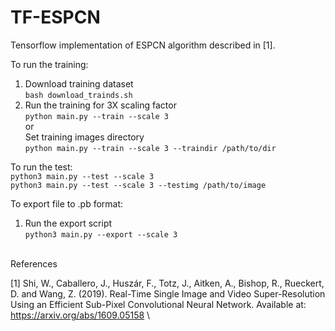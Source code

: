 # TF-ESPCN

Tensorflow implementation of ESPCN algorithm described in [1].

To run the training:
1. Download training dataset\
`bash download_trainds.sh`
2. Run the training for 3X scaling factor\
`python main.py --train --scale 3` \
or\
Set training images directory\
`python main.py --train --scale 3 --traindir /path/to/dir`

To run the test:\
`python3 main.py --test --scale 3`\
`python3 main.py --test --scale 3 --testimg /path/to/image`

To export file to .pb format:
1. Run the export script\
`python3 main.py --export --scale 3`

\
References

[1] Shi, W., Caballero, J., Huszár, F., Totz, J., Aitken, A., Bishop, R., Rueckert, D. and Wang, Z. 
(2019). Real-Time Single Image and Video Super-Resolution Using an Efficient Sub-Pixel Convolutional
 Neural Network. Available at: https://arxiv.org/abs/1609.05158 \
 